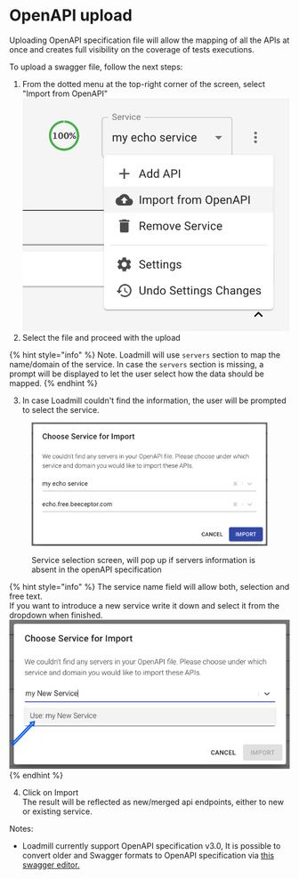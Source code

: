 # OpenAPI upload

Uploading OpenAPI specification file will allow the mapping of all the APIs at once and creates full visibility on the coverage of tests executions.

To upload a swagger file, follow the next steps:

1. From the dotted menu at the top-right corner of the screen, select "Import from OpenAPI"\
   ![](<../../../.gitbook/assets/image (19).png>)
2. Select the file and proceed with the upload

{% hint style="info" %}
Note. Loadmill will use `servers` section to map the name/domain of the service. In case the `servers` section is missing, a prompt will be displayed to let the user select how the data should be mapped.
{% endhint %}

3. In case Loadmill couldn't find the information, the user will be prompted to select the service.

<figure><img src="../../../.gitbook/assets/image (26).png" alt=""><figcaption><p>Service selection screen, will pop up if servers information is absent in the openAPI specification</p></figcaption></figure>

{% hint style="info" %}
The service name field will allow both, selection and free text.\
If you want to introduce a new service write it down and select it from the dropdown when finished.\
<img src="../../../.gitbook/assets/image (29).png" alt="" data-size="original">
{% endhint %}

4. Click on Import\
   The result will be reflected as new/merged api endpoints, either to new or existing service.

Notes:

* Loadmill currently support OpenAPI specification v3.0, It is possible to convert older and Swagger formats to OpenAPI specification via [this swagger editor.](https://editor.swagger.io/)
